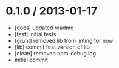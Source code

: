 
0.1.0 / 2013-01-17 
==================

  * [docs] updated readme
  * [test] initial tests
  * [grunt] removed lib from linting for now
  * [lib] commit first version of lib
  * [clean] removed npm-debug log
  * initial commit
